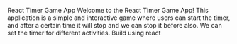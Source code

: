 React Timer Game App
Welcome to the React Timer Game App! This application is a simple and interactive game where users can start the timer, and after a certain time it will stop and we can stop it before also.
We can set the timer for different activities.
Build using react
